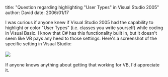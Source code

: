 
title: "Question regarding highlighting \"User Types\" in Visual Studio 2005"
author: David
date: 2006/01/17

I was curious if anyone knew if Visual Studio 2005 had the capability to highlight or color "User Types" (i.e. classes you write yourself) while coding in Visual Basic. I know that C# has this functionality built in, but it doesn't seem like VB pays any heed to those settings. Here's a screenshot of the specific setting in Visual Studio:<br><br><img src="http://mohundro.com/blog/content/binary/2006-01-18_0001.jpeg"><br><br>If anyone knows anything about getting that working for VB, I'd appreciate it.<br>
